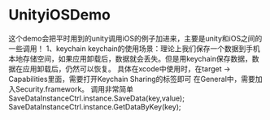 # UnityiOSDemo
这个demo会把平时用到的unity调用iOS的例子加进来，主要是unity和iOS之间的一些调用！
  1、keychain
  keychain的使用场景：理论上我们保存一个数据到手机本地存储空间，如果应用卸载后，数据就会丢失。但是用keychain保存数据，数据在应用卸载后，仍然可以恢复。
  具体在xcode中使用时，在target -> Capabilities里面，需要打开Keychain Sharing的标签即可
  在General中，需要加入Security.framework。
  调用非常简单
  SaveDataInstanceCtrl.instance.SaveData(key,value);
  SaveDataInstanceCtrl.instance.GetDataByKey(key);
